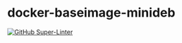 # docker-baseimage-minideb

[![GitHub Super-Linter](https://github.com/dsavell/docker-baseimage-minideb/workflows/Docker%20Release/badge.svg)](https://github.com/marketplace/actions/super-linter)

